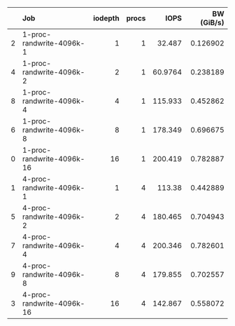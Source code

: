 |    | Job                       |   iodepth |   procs |     IOPS |   BW (GiB/s) |
|---:|:--------------------------|----------:|--------:|---------:|-------------:|
|  2 | 1-proc-randwrite-4096k-1  |         1 |       1 |  32.487  |     0.126902 |
|  4 | 1-proc-randwrite-4096k-2  |         2 |       1 |  60.9764 |     0.238189 |
|  8 | 1-proc-randwrite-4096k-4  |         4 |       1 | 115.933  |     0.452862 |
|  6 | 1-proc-randwrite-4096k-8  |         8 |       1 | 178.349  |     0.696675 |
|  0 | 1-proc-randwrite-4096k-16 |        16 |       1 | 200.419  |     0.782887 |
|  1 | 4-proc-randwrite-4096k-1  |         1 |       4 | 113.38   |     0.442889 |
|  5 | 4-proc-randwrite-4096k-2  |         2 |       4 | 180.465  |     0.704943 |
|  7 | 4-proc-randwrite-4096k-4  |         4 |       4 | 200.346  |     0.782601 |
|  9 | 4-proc-randwrite-4096k-8  |         8 |       4 | 179.855  |     0.702557 |
|  3 | 4-proc-randwrite-4096k-16 |        16 |       4 | 142.867  |     0.558072 |